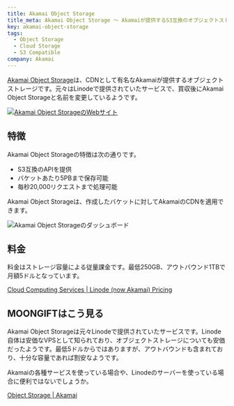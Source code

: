 ```yaml
---
title: Akamai Object Storage
title_meta: Akamai Object Storage 〜 Akamaiが提供するS3互換のオブジェクトストレージ〜
key: akamai-object-storage
tags:
  - Object Storage
  - Cloud Storage
  - S3 Compatible
company: Akamai
---
```


[Akamai Object Storage](https://www.akamai.com/products/object-storage)は、CDNとして有名なAkamaiが提供するオブジェクトストレージです。元々はLinodeで提供されていたサービスで、買収後にAkamai Object Storageと名前を変更しているようです。

[![Akamai Object StorageのWebサイト](/img/services/akamai-object-storage.jpg)](https://www.akamai.com/products/object-storage)

<!--more-->

## 特徴

Akamai Object Storageの特徴は次の通りです。

- S3互換のAPIを提供
- バケットあたり5PBまで保存可能
- 毎秒20,000リクエストまで処理可能

Akamai Object Storageは、作成したバケットに対してAkamaiのCDNを適用できます。

![Akamai Object Storageのダッシュボード](/img/services/akamai-object-storage-2.jpg)

## 料金

料金はストレージ容量による従量課金です。最低250GB、アウトバウンド1TBで月額5ドルとなっています。

[Cloud Computing Services \| Linode \(now Akamai\) Pricing](https://www.linode.com/pricing/#object-storage)

## MOONGIFTはこう見る

Akamai Object Storageは元々Linodeで提供されていたサービスです。Linode自体は安価なVPSとして知られており、オブジェクトストレージについても安価だったようです。最低5ドルからではありますが、アウトバウンドも含まれており、十分な容量であれば割安なようです。

Akamaiの各種サービスを使っている場合や、Linodeのサーバーを使っている場合に便利ではないでしょうか。

[Object Storage \| Akamai](https://www.linode.com/products/object-storage/)